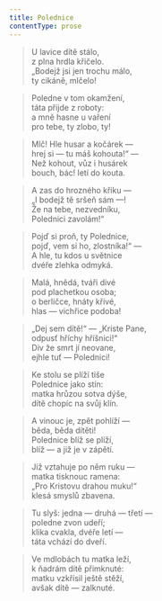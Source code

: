 ```yaml
---
title: Polednice
contentType: prose
---
```


<section>

> U lavice dítě stálo,  
> z plna hrdla křičelo.  
> „Bodejž jsi jen trochu málo,  
> ty cikáně, mlčelo!

> Poledne v tom okamžení,  
> táta přijde z roboty:  
> a mně hasne u vaření  
> pro tebe, ty zlobo, ty!

> Mlč! Hle husar a kočárek —  
> hrej si — tu máš kohouta!“ —  
> Než kohout, vůz i husárek  
> bouch, bác! letí do kouta.

> A zas do hrozného křiku —  
> „I bodejž tě sršeň sám —!  
> Že na tebe, nezvedníku,  
> Polednici zavolám!“

> Pojď si proň, ty Polednice,  
> pojď, vem si ho, zlostníka!“ —  
> A hle, tu kdos u světnice  
> dvéře zlehka odmyká.

> Malá, hnědá, tváři divé  
> pod plachetkou osoba;  
> o berličce, hnáty křivé,  
> hlas — vichřice podoba!

> „Dej sem dítě!“ — „Kriste Pane,  
> odpusť hříchy hříšnici!“  
> Div že smrt jí neovane,  
> ejhle tuť — Polednici!

> Ke stolu se plíží tiše  
> Polednice jako stín:  
> matka hrůzou sotva dýše,  
> dítě chopíc na svůj klín.

> A vinouc je, zpět pohlíží —  
> běda, běda dítěti!  
> Polednice blíž se plíží,  
> blíž — a již je v zápětí.

> Již vztahuje po něm ruku —  
> matka tisknouc ramena:  
> „Pro Kristovu drahou muku!“  
> klesá smyslů zbavena.

> Tu slyš: jedna — druhá — třetí —  
> poledne zvon udeří;  
> klika cvakla, dvéře letí —  
> táta vchází do dveří.

> Ve mdlobách tu matka leží,  
> k ňadrám dítě přimknuté:  
> matku vzkřísil ještě stěží,  
> avšak dítě — zalknuté.

</section>
